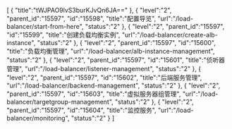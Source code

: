 [
	{
		"title":"tWJPAO9lvS3burKJvQn6JA=="
	},
	{
		"level":"2",
		"parent_id":"15597",
		"id":"15598",
		"title":"配置导览",
		"url":"/load-balancer/start-from-here",
		"status":"2"
	},
	{
		"level":"2",
		"parent_id":"15597",
		"id":"15599",
		"title":"创建负载均衡实例",
		"url":"/load-balancer/create-alb-instance",
		"status":"2"
	},
	{
		"level":"2",
		"parent_id":"15597",
		"id":"15600",
		"title":"负载均衡管理",
		"url":"/load-balancer/alb-instance-management",
		"status":"2"
	},
	{
		"level":"2",
		"parent_id":"15597",
		"id":"15601",
		"title":"侦听器管理",
		"url":"/load-balancer/listener-management",
		"status":"2"
	},
	{
		"level":"2",
		"parent_id":"15597",
		"id":"15602",
		"title":"后端服务管理",
		"url":"/load-balancer/backend-management",
		"status":"2"
	},
	{
		"level":"2",
		"parent_id":"15597",
		"id":"15603",
		"title":"虚拟服务器组管理",
		"url":"/load-balancer/targetgroup-management",
		"status":"2"
	},
	{
		"level":"2",
		"parent_id":"15597",
		"id":"15604",
		"title":"监控服务",
		"url":"/load-balancer/monitoring",
		"status":"2"
	}
]
